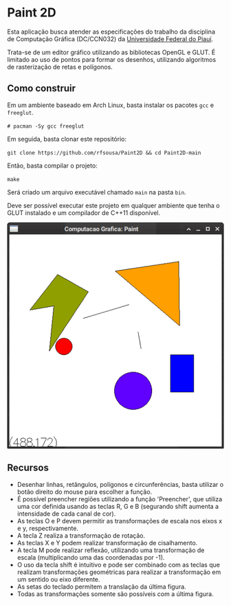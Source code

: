 # Paint 2D

Esta aplicação busca atender as especificações do trabalho da disciplina
de Computação Gráfica (DC/CCN032) da [Universidade Federal do Piauí](ufpi.br).

Trata-se de um editor gráfico utilizando as bibliotecas OpenGL e GLUT. 
É limitado ao uso de pontos para formar os desenhos, utilizando algoritmos
de rasterização de retas e polígonos.

## Como construir

Em um ambiente baseado em Arch Linux, basta instalar os pacotes `gcc` e 
`freeglut`.

`# pacman -Sy gcc freeglut`

Em seguida, basta clonar este repositório:

`git clone https://github.com/rfsousa/Paint2D && cd Paint2D-main`

Então, basta compilar o projeto:

`make`

Será criado um arquivo executável chamado `main` na pasta `bin`.

Deve ser possível executar este projeto em qualquer ambiente que 
tenha o GLUT instalado e um compilador de C++11 disponível.

![Screenshot](./Screenshot.png)

## Recursos

- Desenhar linhas, retângulos, polígonos e circunferências, basta
utilizar o botão direito do mouse para escolher a função.
- É possível preencher regiões utilizando a função 'Preencher', que 
utiliza uma cor definida usando as teclas R, G e B (segurando shift aumenta 
a intensidade de cada canal de cor).
- As teclas O e P devem permitir as transformações de escala nos eixos x 
e y, respectivamente.
- A tecla Z realiza a transformação de rotação.
- As teclas X e Y podem realizar transformação de cisalhamento.
- A tecla M pode realizar reflexão, utilizando uma transformação de escala 
(multiplicando uma das coordenadas por -1).
- O uso da tecla shift é intuitivo e pode ser combinado com as teclas que 
realizam transformações geométricas para realizar a transformação em um 
sentido ou eixo diferente.
- As setas do teclado permitem a translação da última figura.
- Todas as transformações somente são possíveis com a última figura.

